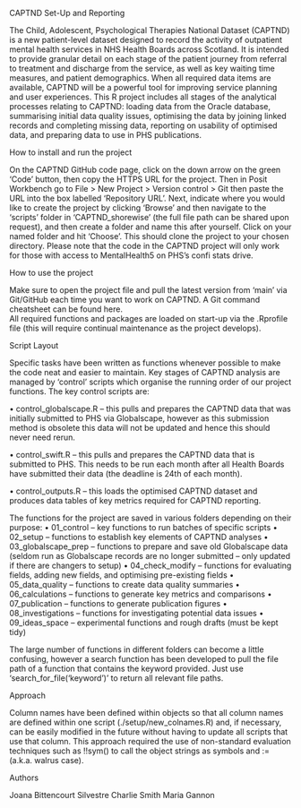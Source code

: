 CAPTND Set-Up and Reporting

The Child, Adolescent, Psychological Therapies National Dataset (CAPTND) is a new patient-level dataset designed to record the activity of outpatient mental health services in NHS Health Boards across Scotland. It is intended to provide granular detail on each stage of the patient journey from referral to treatment and discharge from the service, as well as key waiting time measures, and patient demographics. When all required data items are available, CAPTND will be a powerful tool for improving service planning and user experiences. 
This R project includes all stages of the analytical processes relating to CAPTND: loading data from the Oracle database, summarising initial data quality issues, optimising the data by joining linked records and completing missing data, reporting on usability of optimised data, and preparing data to use in PHS publications.

How to install and run the project

On the CAPTND GitHub code page, click on the down arrow on the green ‘Code’ button, then copy the HTTPS URL for the project. Then in Posit Workbench  go to File > New Project > Version control > Git then paste the URL into the box labelled ‘Repository URL’. Next, indicate where you would like to create the project by clicking ‘Browse’ and then navigate to the ‘scripts’ folder in ‘CAPTND_shorewise’ (the full file path can be shared upon request), and then create a folder and name this after yourself. Click on your named folder and hit ‘Choose’. This should clone the project to your chosen directory. 
Please note that the code in the CAPTND project will only work for those with access to MentalHealth5 on PHS’s confi stats drive. 

How to use the project

Make sure to open the project file and pull the latest version from ‘main’ via Git/GitHub each time you want to work on CAPTND.  A Git command cheatsheet can be found here.  
All required functions and packages are loaded on start-up via the .Rprofile file (this will require continual maintenance as the project develops).  

Script Layout

Specific tasks have been written as functions whenever possible to make the code neat and easier to maintain. Key stages of CAPTND analysis are managed by ‘control’ scripts which organise the running order of our project functions. The key control scripts are:

•	control_globalscape.R – this pulls and prepares the CAPTND data that was initially submitted to PHS via Globalscape, however as this submission method is obsolete this data will not be updated and hence this should never need rerun.

•	control_swift.R – this pulls and prepares the CAPTND data that is submitted to PHS. This needs to be run each month after all Health Boards have submitted their data (the deadline is 24th of each month). 

•	control_outputs.R – this loads the optimised CAPTND dataset and produces data tables of key metrics required for CAPTND reporting. 


The functions for the project are saved in various folders depending on their purpose:
•	01_control – key functions to run batches of specific scripts
•	02_setup – functions to establish key elements of CAPTND analyses
•	03_globalscape_prep – functions to prepare and save old Globalscape data (seldom run as Globalscape records are no longer submitted – only updated if there are changers to setup)
•	04_check_modify – functions for evaluating fields, adding new fields, and optimising pre-existing fields
•	05_data_quality – functions to create data quality summaries
•	06_calculations – functions to generate key metrics and comparisons 
•	07_publication – functions to generate publication figures
•	08_investigations – functions for investigating potential data issues
•	09_ideas_space – experimental functions and rough drafts (must be kept tidy)

The large number of functions in different folders can become a little confusing, however a search function has been developed to pull the file path of a function that contains the keyword provided. Just use ‘search_for_file(‘keyword’)’ to return all relevant file paths. 

Approach

Column names have been defined within objects so that all column names are defined within one script (./setup/new_colnames.R) and, if necessary, can be easily modified in the future without having to update all scripts that use that column. This approach required the use of non-standard evaluation  techniques such as !!sym() to call the object strings as symbols and := (a.k.a. walrus case).  

Authors

Joana Bittencourt Silvestre
Charlie Smith
Maria Gannon
